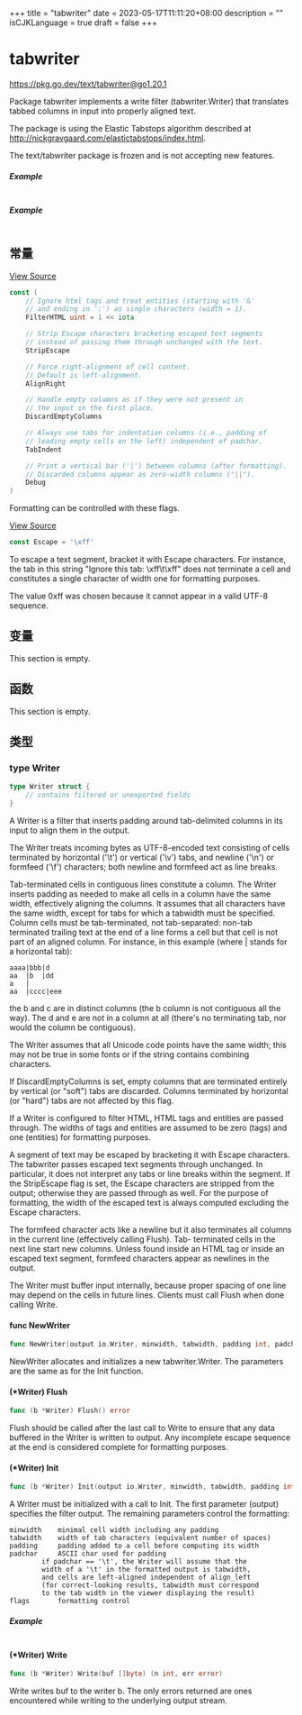 +++
title = "tabwriter"
date = 2023-05-17T11:11:20+08:00
description = ""
isCJKLanguage = true
draft = false
+++
# tabwriter

https://pkg.go.dev/text/tabwriter@go1.20.1



Package tabwriter implements a write filter (tabwriter.Writer) that translates tabbed columns in input into properly aligned text.

The package is using the Elastic Tabstops algorithm described at http://nickgravgaard.com/elastictabstops/index.html.

The text/tabwriter package is frozen and is not accepting new features.

##### Example
``` go 
```

##### Example
``` go 
```









## 常量 

[View Source](https://cs.opensource.google/go/go/+/go1.20.1:src/text/tabwriter/tabwriter.go;l=169)

``` go 
const (
	// Ignore html tags and treat entities (starting with '&'
	// and ending in ';') as single characters (width = 1).
	FilterHTML uint = 1 << iota

	// Strip Escape characters bracketing escaped text segments
	// instead of passing them through unchanged with the text.
	StripEscape

	// Force right-alignment of cell content.
	// Default is left-alignment.
	AlignRight

	// Handle empty columns as if they were not present in
	// the input in the first place.
	DiscardEmptyColumns

	// Always use tabs for indentation columns (i.e., padding of
	// leading empty cells on the left) independent of padchar.
	TabIndent

	// Print a vertical bar ('|') between columns (after formatting).
	// Discarded columns appear as zero-width columns ("||").
	Debug
)
```

Formatting can be controlled with these flags.

[View Source](https://cs.opensource.google/go/go/+/go1.20.1:src/text/tabwriter/tabwriter.go;l=426)

``` go 
const Escape = '\xff'
```

To escape a text segment, bracket it with Escape characters. For instance, the tab in this string "Ignore this tab: \xff\t\xff" does not terminate a cell and constitutes a single character of width one for formatting purposes.

The value 0xff was chosen because it cannot appear in a valid UTF-8 sequence.

## 变量

This section is empty.

## 函数

This section is empty.

## 类型

### type Writer 

``` go 
type Writer struct {
	// contains filtered or unexported fields
}
```

A Writer is a filter that inserts padding around tab-delimited columns in its input to align them in the output.

The Writer treats incoming bytes as UTF-8-encoded text consisting of cells terminated by horizontal ('\t') or vertical ('\v') tabs, and newline ('\n') or formfeed ('\f') characters; both newline and formfeed act as line breaks.

Tab-terminated cells in contiguous lines constitute a column. The Writer inserts padding as needed to make all cells in a column have the same width, effectively aligning the columns. It assumes that all characters have the same width, except for tabs for which a tabwidth must be specified. Column cells must be tab-terminated, not tab-separated: non-tab terminated trailing text at the end of a line forms a cell but that cell is not part of an aligned column. For instance, in this example (where | stands for a horizontal tab):

```
aaaa|bbb|d
aa  |b  |dd
a   |
aa  |cccc|eee
```

the b and c are in distinct columns (the b column is not contiguous all the way). The d and e are not in a column at all (there's no terminating tab, nor would the column be contiguous).

The Writer assumes that all Unicode code points have the same width; this may not be true in some fonts or if the string contains combining characters.

If DiscardEmptyColumns is set, empty columns that are terminated entirely by vertical (or "soft") tabs are discarded. Columns terminated by horizontal (or "hard") tabs are not affected by this flag.

If a Writer is configured to filter HTML, HTML tags and entities are passed through. The widths of tags and entities are assumed to be zero (tags) and one (entities) for formatting purposes.

A segment of text may be escaped by bracketing it with Escape characters. The tabwriter passes escaped text segments through unchanged. In particular, it does not interpret any tabs or line breaks within the segment. If the StripEscape flag is set, the Escape characters are stripped from the output; otherwise they are passed through as well. For the purpose of formatting, the width of the escaped text is always computed excluding the Escape characters.

The formfeed character acts like a newline but it also terminates all columns in the current line (effectively calling Flush). Tab- terminated cells in the next line start new columns. Unless found inside an HTML tag or inside an escaped text segment, formfeed characters appear as newlines in the output.

The Writer must buffer input internally, because proper spacing of one line may depend on the cells in future lines. Clients must call Flush when done calling Write.

#### func NewWriter 

``` go 
func NewWriter(output io.Writer, minwidth, tabwidth, padding int, padchar byte, flags uint) *Writer
```

NewWriter allocates and initializes a new tabwriter.Writer. The parameters are the same as for the Init function.

#### (*Writer) Flush 

``` go 
func (b *Writer) Flush() error
```

Flush should be called after the last call to Write to ensure that any data buffered in the Writer is written to output. Any incomplete escape sequence at the end is considered complete for formatting purposes.

#### (*Writer) Init 

``` go 
func (b *Writer) Init(output io.Writer, minwidth, tabwidth, padding int, padchar byte, flags uint) *Writer
```

A Writer must be initialized with a call to Init. The first parameter (output) specifies the filter output. The remaining parameters control the formatting:

```
minwidth	minimal cell width including any padding
tabwidth	width of tab characters (equivalent number of spaces)
padding		padding added to a cell before computing its width
padchar		ASCII char used for padding
		if padchar == '\t', the Writer will assume that the
		width of a '\t' in the formatted output is tabwidth,
		and cells are left-aligned independent of align_left
		(for correct-looking results, tabwidth must correspond
		to the tab width in the viewer displaying the result)
flags		formatting control
```

##### Example
``` go 
```

#### (*Writer) Write 

``` go 
func (b *Writer) Write(buf []byte) (n int, err error)
```

Write writes buf to the writer b. The only errors returned are ones encountered while writing to the underlying output stream.